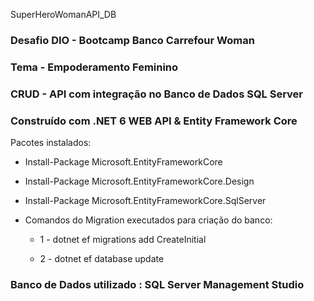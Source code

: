 SuperHeroWomanAPI_DB
### Desafio DIO - Bootcamp Banco Carrefour Woman 
### Tema - Empoderamento Feminino

### CRUD - API com integração no Banco de Dados SQL Server
### Construído com .NET 6 WEB API & Entity Framework Core


Pacotes instalados:
- Install-Package Microsoft.EntityFrameworkCore
- Install-Package Microsoft.EntityFrameworkCore.Design
- Install-Package Microsoft.EntityFrameworkCore.SqlServer

- Comandos do Migration executados para criação do banco:

  - 1 - dotnet ef migrations add CreateInitial

  - 2 - dotnet ef database update

### Banco de Dados utilizado : SQL Server Management Studio
